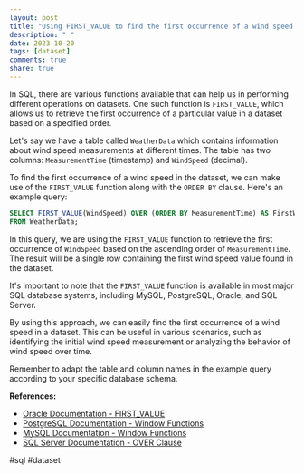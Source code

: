```yaml
---
layout: post
title: "Using FIRST_VALUE to find the first occurrence of a wind speed in a dataset"
description: " "
date: 2023-10-20
tags: [dataset]
comments: true
share: true
---
```


In SQL, there are various functions available that can help us in performing different operations on datasets. One such function is `FIRST_VALUE`, which allows us to retrieve the first occurrence of a particular value in a dataset based on a specified order.

Let's say we have a table called `WeatherData` which contains information about wind speed measurements at different times. The table has two columns: `MeasurementTime` (timestamp) and `WindSpeed` (decimal).

To find the first occurrence of a wind speed in the dataset, we can make use of the `FIRST_VALUE` function along with the `ORDER BY` clause. Here's an example query:

```sql
SELECT FIRST_VALUE(WindSpeed) OVER (ORDER BY MeasurementTime) AS FirstWindSpeed
FROM WeatherData;
```

In this query, we are using the `FIRST_VALUE` function to retrieve the first occurrence of `WindSpeed` based on the ascending order of `MeasurementTime`. The result will be a single row containing the first wind speed value found in the dataset.

It's important to note that the `FIRST_VALUE` function is available in most major SQL database systems, including MySQL, PostgreSQL, Oracle, and SQL Server.

By using this approach, we can easily find the first occurrence of a wind speed in a dataset. This can be useful in various scenarios, such as identifying the initial wind speed measurement or analyzing the behavior of wind speed over time.

Remember to adapt the table and column names in the example query according to your specific database schema.

**References:**
- [Oracle Documentation - FIRST_VALUE](https://docs.oracle.com/en/database/oracle/oracle-database/21/sqlrf/FIRST_VALUE.html)
- [PostgreSQL Documentation - Window Functions](https://www.postgresql.org/docs/current/tutorial-window.html)
- [MySQL Documentation - Window Functions](https://dev.mysql.com/doc/refman/8.0/en/window-functions.html)
- [SQL Server Documentation - OVER Clause](https://docs.microsoft.com/en-us/sql/t-sql/queries/select-over-clause-transact-sql?view=sql-server-ver15)

#sql #dataset